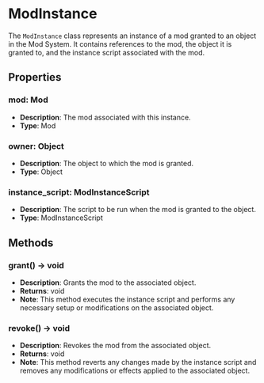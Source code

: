 # ModInstance

The `ModInstance` class represents an instance of a mod granted to an object in the Mod System. It contains references to the mod, the object it is granted to, and the instance script associated with the mod.

## Properties

### mod: Mod

- **Description**: The mod associated with this instance.
- **Type**: Mod

### owner: Object

- **Description**: The object to which the mod is granted.
- **Type**: Object

### instance_script: ModInstanceScript

- **Description**: The script to be run when the mod is granted to the object.
- **Type**: ModInstanceScript

## Methods

### grant() -> void

- **Description**: Grants the mod to the associated object.
- **Returns**: void
- **Note**: This method executes the instance script and performs any necessary setup or modifications on the associated object.

### revoke() -> void

- **Description**: Revokes the mod from the associated object.
- **Returns**: void
- **Note**: This method reverts any changes made by the instance script and removes any modifications or effects applied to the associated object.
